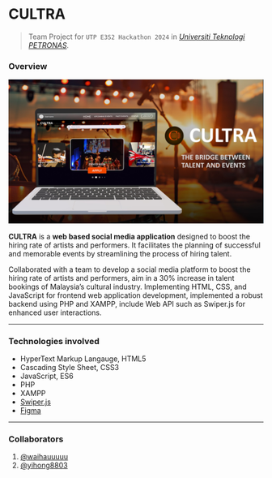 # CULTRA
> Team Project for `UTP E3S2 Hackathon 2024` in [*Universiti Teknologi PETRONAS*](https://www.utp.edu.my/Pages/Home.aspx). 

### Overview
![Project_Cultra_Demo](Cultra/images/Projects_Cultra_Demo.jpeg)

**CULTRA** is a **web based social media application** designed to boost the hiring rate of artists and performers. It facilitates the planning of successful and memorable events by streamlining the process of hiring talent.

Collaborated with a team to develop a social media platform to boost the hiring rate of artists and performers, aim in a 30% increase in talent bookings of Malaysia’s cultural industry. Implementing HTML, CSS, and JavaScript for frontend web application development, implemented a robust backend using PHP and XAMPP, include Web API such as Swiper.js for enhanced user interactions. 

---
### Technologies involved
 -  HyperText Markup Langauge, HTML5
 -  Cascading Style Sheet, CSS3
 -  JavaScript, ES6
 -  PHP
 -  XAMPP
 -  [Swiper.js](https://swiperjs.com/get-started)
 -  [Figma](https://www.figma.com/design/QL9aq3tCZOSyLQjxdbNWB5/CULTRA?node-id=2-441&node-type=frame&t=aScNmTHNX9TlPA0n-0)

---
### Collaborators
1. [@waihauuuuu](https://github.com/waihauuuuu)
2. [@yihong8803](https://github.com/yihong8803)